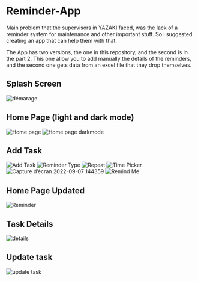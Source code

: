 # Reminder-App

Main problem that the supervisors in YAZAKI faced, was the lack of a reminder system for maintenance and other important stuff.
So i suggested creating an app that can help them with that.

The App has two versions, the one in this repository, and the second is in the part 2.
This one allow you to add manually the details of the reminders, and the second one gets data from an excel file that they drop themselves.

## Splash Screen
![démarage](https://user-images.githubusercontent.com/80215968/189169640-0904c643-96e2-4993-811f-55a2c8b99799.png)

## Home Page (light and dark mode)
![Home page](https://user-images.githubusercontent.com/80215968/189169730-7afc9d23-f576-42cb-9aa5-716e418a60d8.png)
![Home page darkmode](https://user-images.githubusercontent.com/80215968/189169801-c9395978-9c79-4cd8-a97e-d3db2cc88360.png)

## Add Task
![Add Task](https://user-images.githubusercontent.com/80215968/189170153-10529fdd-7ee5-4eb8-8fc5-5fd7f61a9061.png)
![Reminder Type](https://user-images.githubusercontent.com/80215968/189170207-20272867-02bf-4348-8df3-5d9f974461fe.png)
![Repeat](https://user-images.githubusercontent.com/80215968/189170255-e73c03ce-cd94-4255-a70e-d24674811c6c.png)
![Time Picker](https://user-images.githubusercontent.com/80215968/189170258-c094b27b-9fcf-42a9-849e-687db99bdbc0.png)
![Capture d’écran 2022-09-07 144359](https://user-images.githubusercontent.com/80215968/189170265-adb69fc4-5df8-4b55-99e8-4673282b66fc.png)
![Remind Me](https://user-images.githubusercontent.com/80215968/189170267-d0d4bef0-e890-42f8-ba14-a0f4c85ffb76.png)

## Home Page Updated
![Reminder](https://user-images.githubusercontent.com/80215968/189170335-bdc7f363-60fc-4839-8e15-6fc744e8f646.png)

## Task Details
![details](https://user-images.githubusercontent.com/80215968/189170485-b2b4b92a-47d6-41e9-a2c1-ecb75063a622.png)

## Update task
![update task](https://user-images.githubusercontent.com/80215968/189170465-b68239c6-8aaf-4d12-ab81-d74e64bf61c3.png)
